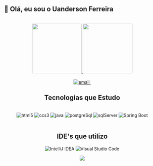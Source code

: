 ## 👋 Olá, eu sou o Uanderson Ferreira
 
<div align="center">     

<div align="center"><br/>
  <a href="https://github.com/UandersonFerreira/">
  <img height="160em" src="https://github-readme-stats-sigma-five.vercel.app/api?username=UandersonFerreira&show_icons=true&theme=dracula"/>
      
  <img height="160em" src="https://github-readme-stats-sigma-five.vercel.app/api/top-langs/?username=UandersonFerreira&layout=compact&langs_count=7&theme=dracula"/>
</div>

<div><br/>
  <a href="https://mail.google.com" target="_blank" rel="noopener noreferrer">
      <img alt="email" src="https://img.shields.io/badge/Gmail-D14836?style=for-the-badge&logo=gmail&logoColor=white">
 </a>

 <a href="https://www.linkedin.com/in/uandersonferreira/" target="_blank" rel="noopener noreferrer">
      <img alt="" src="https://img.shields.io/badge/LinkedIn-0077B5?style=for-the-badge&logo=linkedin&logoColor=white">
 </a>
  
</div>
  
## Tecnologias que Estudo 

<div style="display: inline_block"><br/>
    <img align="center" alt="html5" src="https://img.shields.io/badge/HTML5-E34F26?style=for-the-badge&logo=html5&logoColor=white" >
    <img align="center" alt="ccs3" src="https://img.shields.io/badge/CSS3-1572B6?style=for-the-badge&logo=css3&logoColor=white" >
    <img align="center" alt="java" src="https://img.shields.io/badge/Java-ED8B00?style=for-the-badge&logo=java&logoColor=white" >
    <img align="center" alt="postgreSql" src="https://img.shields.io/badge/PostgreSQL-316192?style=for-the-badge&logo=postgresql&logoColor=white" >
   <img align="center" alt="sqlServer" src="https://img.shields.io/badge/Microsoft_SQL_Server-CC2927?style=for-the-badge&logo=microsoft-sql-server&logoColor=white" >
 <img align="center" src="https://img.shields.io/badge/Spring-6DB33F?style=for-the-badge&logo=spring&logoColor=white" alt="Spring Boot">   
              
</div><br/>
 
## IDE's que utilizo
  
<div style="display: inline_block" align="center">
  <img align="center" alt="IntelliJ IDEA" src="https://img.shields.io/badge/IntelliJ_IDEA-000000.svg?style=for-the-badge&logo=intellij-idea&logoColor=white" >
 
 <img align="center" alt="Visual Studio Code" src="https://img.shields.io/badge/Visual_Studio_Code-0078D4?style=for-the-badge&logo=visual%20studio%20code&logoColor=white" >
 
 <br/>

 ![](https://visitor-badge.glitch.me/badge?page_id=UandersonFerreira)
</div>
 
 </div>  


